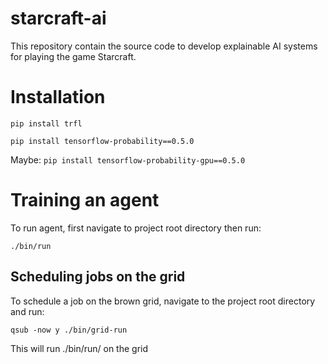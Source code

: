 # starcraft-ai

This repository contain the source code to develop explainable AI systems for playing the game Starcraft.

# Installation
`pip install trfl`

`pip install tensorflow-probability==0.5.0`

Maybe:
`pip install tensorflow-probability-gpu==0.5.0`



# Training an agent
To run agent, first navigate to project root directory then run:

`./bin/run`

## Scheduling jobs on the grid
To schedule a job on the brown grid, navigate to the project root directory and run:

`qsub -now y ./bin/grid-run`

This will run ./bin/run/ on the grid
